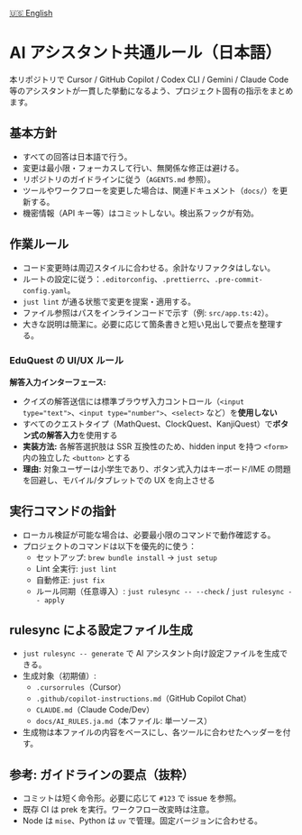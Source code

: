 [🇺🇸 English](/docs/AI_RULES.md)

# AI アシスタント共通ルール（日本語）

本リポジトリで Cursor / GitHub Copilot / Codex CLI / Gemini / Claude Code 等のアシスタントが一貫した挙動になるよう、プロジェクト固有の指示をまとめます。

## 基本方針

- すべての回答は日本語で行う。
- 変更は最小限・フォーカスして行い、無関係な修正は避ける。
- リポジトリのガイドラインに従う（`AGENTS.md` 参照）。
- ツールやワークフローを変更した場合は、関連ドキュメント（`docs/`）を更新する。
- 機密情報（API キー等）はコミットしない。検出系フックが有効。

## 作業ルール

- コード変更時は周辺スタイルに合わせる。余計なリファクタはしない。
- ルートの設定に従う：`.editorconfig`、`.prettierrc`、`.pre-commit-config.yaml`。
- `just lint` が通る状態で変更を提案・適用する。
- ファイル参照はパスをインラインコードで示す（例: `src/app.ts:42`）。
- 大きな説明は簡潔に。必要に応じて箇条書きと短い見出しで要点を整理する。

### EduQuest の UI/UX ルール

**解答入力インターフェース:**

- クイズの解答送信には標準ブラウザ入力コントロール（`<input type="text">`、`<input type="number">`、`<select>` など）を**使用しない**
- すべてのクエストタイプ（MathQuest、ClockQuest、KanjiQuest）で**ボタン式の解答入力**を使用する
- **実装方法:** 各解答選択肢は SSR 互換性のため、hidden input を持つ `<form>` 内の独立した `<button>` とする
- **理由:** 対象ユーザーは小学生であり、ボタン式入力はキーボード/IME の問題を回避し、モバイル/タブレットでの UX を向上させる

## 実行コマンドの指針

- ローカル検証が可能な場合は、必要最小限のコマンドで動作確認する。
- プロジェクトのコマンドは以下を優先的に使う：
  - セットアップ: `brew bundle install` → `just setup`
  - Lint 全実行: `just lint`
  - 自動修正: `just fix`
  - ルール同期（任意導入）: `just rulesync -- --check` / `just rulesync -- apply`

## rulesync による設定ファイル生成

- `just rulesync -- generate` で AI アシスタント向け設定ファイルを生成できる。
- 生成対象（初期値）:
  - `.cursorrules`（Cursor）
  - `.github/copilot-instructions.md`（GitHub Copilot Chat）
  - `CLAUDE.md`（Claude Code/Dev）
  - `docs/AI_RULES.ja.md`（本ファイル: 単一ソース）
- 生成物は本ファイルの内容をベースにし、各ツールに合わせたヘッダーを付す。

## 参考: ガイドラインの要点（抜粋）

- コミットは短く命令形。必要に応じて `#123` で issue を参照。
- 既存 CI は prek を実行。ワークフロー改変時は注意。
- Node は `mise`、Python は `uv` で管理。固定バージョンに合わせる。
